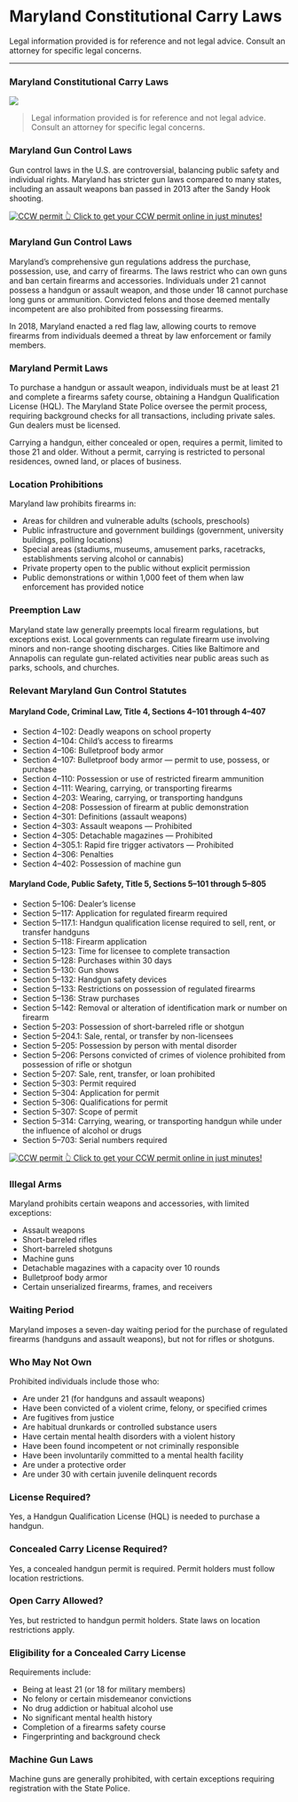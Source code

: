 # Maryland Constitutional Carry Laws

Legal information provided is for reference and not legal advice. Consult an attorney for specific legal concerns. 

* * *

### Maryland Constitutional Carry Laws

![](https://cdn-images-1.medium.com/max/1200/1*_-JnIt1bvQcH6kOhMc46Jg.png)

> Legal information provided is for reference and not legal advice. Consult an attorney for specific legal concerns.

### Maryland Gun Control Laws

Gun control laws in the U.S. are controversial, balancing public safety and individual rights. Maryland has stricter gun laws compared to many states, including an assault weapons ban passed in 2013 after the Sandy Hook shooting.

<a href="https://serp.ly/ccw">
<div>
    <img src="https://cdn-images-1.medium.com/max/1200/1*aCmvRhaa5Xjz4zDZxHzAjg.png" alt="CCW permit">
    👆 Click to get your CCW permit online in just minutes!
</div>
</a>

### Maryland Gun Control Laws

Maryland’s comprehensive gun regulations address the purchase, possession, use, and carry of firearms. The laws restrict who can own guns and ban certain firearms and accessories. Individuals under 21 cannot possess a handgun or assault weapon, and those under 18 cannot purchase long guns or ammunition. Convicted felons and those deemed mentally incompetent are also prohibited from possessing firearms.

In 2018, Maryland enacted a red flag law, allowing courts to remove firearms from individuals deemed a threat by law enforcement or family members.

### Maryland Permit Laws

To purchase a handgun or assault weapon, individuals must be at least 21 and complete a firearms safety course, obtaining a Handgun Qualification License (HQL). The Maryland State Police oversee the permit process, requiring background checks for all transactions, including private sales. Gun dealers must be licensed.

Carrying a handgun, either concealed or open, requires a permit, limited to those 21 and older. Without a permit, carrying is restricted to personal residences, owned land, or places of business.

### Location Prohibitions

Maryland law prohibits firearms in:

  * Areas for children and vulnerable adults (schools, preschools)
  * Public infrastructure and government buildings (government, university buildings, polling locations)
  * Special areas (stadiums, museums, amusement parks, racetracks, establishments serving alcohol or cannabis)
  * Private property open to the public without explicit permission
  * Public demonstrations or within 1,000 feet of them when law enforcement has provided notice



### Preemption Law

Maryland state law generally preempts local firearm regulations, but exceptions exist. Local governments can regulate firearm use involving minors and non-range shooting discharges. Cities like Baltimore and Annapolis can regulate gun-related activities near public areas such as parks, schools, and churches.

### Relevant Maryland Gun Control Statutes

#### Maryland Code, Criminal Law, Title 4, Sections 4–101 through 4–407

  * Section 4–102: Deadly weapons on school property
  * Section 4–104: Child’s access to firearms
  * Section 4–106: Bulletproof body armor
  * Section 4–107: Bulletproof body armor — permit to use, possess, or purchase
  * Section 4–110: Possession or use of restricted firearm ammunition
  * Section 4–111: Wearing, carrying, or transporting firearms
  * Section 4–203: Wearing, carrying, or transporting handguns
  * Section 4–208: Possession of firearm at public demonstration
  * Section 4–301: Definitions (assault weapons)
  * Section 4–303: Assault weapons — Prohibited
  * Section 4–305: Detachable magazines — Prohibited
  * Section 4–305.1: Rapid fire trigger activators — Prohibited
  * Section 4–306: Penalties
  * Section 4–402: Possession of machine gun



#### Maryland Code, Public Safety, Title 5, Sections 5–101 through 5–805

  * Section 5–106: Dealer’s license
  * Section 5–117: Application for regulated firearm required
  * Section 5–117.1: Handgun qualification license required to sell, rent, or transfer handguns
  * Section 5–118: Firearm application
  * Section 5–123: Time for licensee to complete transaction
  * Section 5–128: Purchases within 30 days
  * Section 5–130: Gun shows
  * Section 5–132: Handgun safety devices
  * Section 5–133: Restrictions on possession of regulated firearms
  * Section 5–136: Straw purchases
  * Section 5–142: Removal or alteration of identification mark or number on firearm
  * Section 5–203: Possession of short-barreled rifle or shotgun
  * Section 5–204.1: Sale, rental, or transfer by non-licensees
  * Section 5–205: Possession by person with mental disorder
  * Section 5–206: Persons convicted of crimes of violence prohibited from possession of rifle or shotgun
  * Section 5–207: Sale, rent, transfer, or loan prohibited
  * Section 5–303: Permit required
  * Section 5–304: Application for permit
  * Section 5–306: Qualifications for permit
  * Section 5–307: Scope of permit
  * Section 5–314: Carrying, wearing, or transporting handgun while under the influence of alcohol or drugs
  * Section 5–703: Serial numbers required



<a href="https://serp.ly/ccw">
<div>
    <img src="https://cdn-images-1.medium.com/max/1200/1*TMCVgNoKp2NAtvLSAMkaJg.png" alt="CCW permit">
    👆 Click to get your CCW permit online in just minutes!
</div>
</a>


### Illegal Arms

Maryland prohibits certain weapons and accessories, with limited exceptions:

  * Assault weapons
  * Short-barreled rifles
  * Short-barreled shotguns
  * Machine guns
  * Detachable magazines with a capacity over 10 rounds
  * Bulletproof body armor
  * Certain unserialized firearms, frames, and receivers



### Waiting Period

Maryland imposes a seven-day waiting period for the purchase of regulated firearms (handguns and assault weapons), but not for rifles or shotguns.

### Who May Not Own

Prohibited individuals include those who:

  * Are under 21 (for handguns and assault weapons)
  * Have been convicted of a violent crime, felony, or specified crimes
  * Are fugitives from justice
  * Are habitual drunkards or controlled substance users
  * Have certain mental health disorders with a violent history
  * Have been found incompetent or not criminally responsible
  * Have been involuntarily committed to a mental health facility
  * Are under a protective order
  * Are under 30 with certain juvenile delinquent records



### License Required?

Yes, a Handgun Qualification License (HQL) is needed to purchase a handgun.

### Concealed Carry License Required?

Yes, a concealed handgun permit is required. Permit holders must follow location restrictions.

### Open Carry Allowed?

Yes, but restricted to handgun permit holders. State laws on location restrictions apply.

### Eligibility for a Concealed Carry License

Requirements include:

  * Being at least 21 (or 18 for military members)
  * No felony or certain misdemeanor convictions
  * No drug addiction or habitual alcohol use
  * No significant mental health history
  * Completion of a firearms safety course
  * Fingerprinting and background check



### Machine Gun Laws

Machine guns are generally prohibited, with certain exceptions requiring registration with the State Police.



